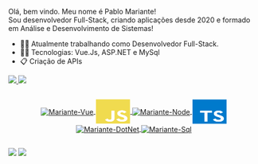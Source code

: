Olá, bem vindo. Meu nome é Pablo Mariante! 
<br>
Sou desenvolvedor Full-Stack, criando aplicações desde 2020 e formado em Análise e Desenvolvimento de Sistemas!

- 👨‍💻 Atualmente trabalhando como Desenvolvedor Full-Stack.
- 🕵️‍♂️ Tecnologias: Vue.Js, ASP.NET e MySql
- 📋 Criação de APIs

<div class="auto">
  <a href="https://github.com/mariante">
    <img height="180em" src="https://github-readme-stats.vercel.app/api?username=mariante&show_icons=true&theme=merko&include_all_commits=true&count_private=true"/>
    <img height="180em" src="https://github-readme-stats.vercel.app/api/top-langs/?username=mariante&layout=compact&langs_count=7&theme=merko"/>
  </a>
</div>

  ##
  
<div align="center">
  <a href="https://github.com/mariante">
    <img align="center" alt="Mariante-Vue" height="50" width="70" src="https://cdn.jsdelivr.net/gh/devicons/devicon/icons/vuejs/vuejs-original.svg">
    <img align="center" alt="Mariante-Js" height="50" width="70" src="https://raw.githubusercontent.com/devicons/devicon/master/icons/javascript/javascript-plain.svg">
    <img align="center" alt="Mariante-Node" height="50" width="70" src="https://cdn.jsdelivr.net/gh/devicons/devicon/icons/nodejs/nodejs-original.svg">
    <img align="center" alt="Mariante-Ts" height="50" width="70" src="https://raw.githubusercontent.com/devicons/devicon/master/icons/typescript/typescript-plain.svg">
    <img align="center" alt="Mariante-DotNet" height="50" width="70" src="https://cdn.jsdelivr.net/gh/devicons/devicon/icons/dotnetcore/dotnetcore-original.svg">
    <img align="center" alt="Mariante-Sql" height="50" width="70" src="https://cdn.jsdelivr.net/gh/devicons/devicon/icons/mysql/mysql-original.svg">
    <!--
    <img align="center" alt="Mariante-HTML" height="50" width="70" src="https://raw.githubusercontent.com/devicons/devicon/master/icons/html5/html5-original.svg">
    <img align="center" alt="Mariante-CSS" height="50" width="70" src="https://raw.githubusercontent.com/devicons/devicon/master/icons/css3/css3-original.svg">
    <img align="center" alt="Mariante-Csharp" height="50" width="70" src="https://raw.githubusercontent.com/devicons/devicon/master/icons/csharp/csharp-original.svg">
    <img align="center" alt="Mariante-Php" height="50" width="70" src="https://cdn.jsdelivr.net/gh/devicons/devicon/icons/php/php-plain.svg">
    -->
  </a>
</div>
  
  ##
 
<div>
  <a href="mailto:pablomariante.dm@live.com"><img src="https://img.shields.io/badge/-Gmail-%23333?style=for-the-badge&logo=gmail&logoColor=white" target="_blank"></a>
  <a href="https://www.linkedin.com/in/pablomariante/" target="_blank"><img src="https://img.shields.io/badge/-LinkedIn-%230077B5?style=for-the-badge&logo=linkedin&logoColor=white" target="_blank"></a>
</div>

